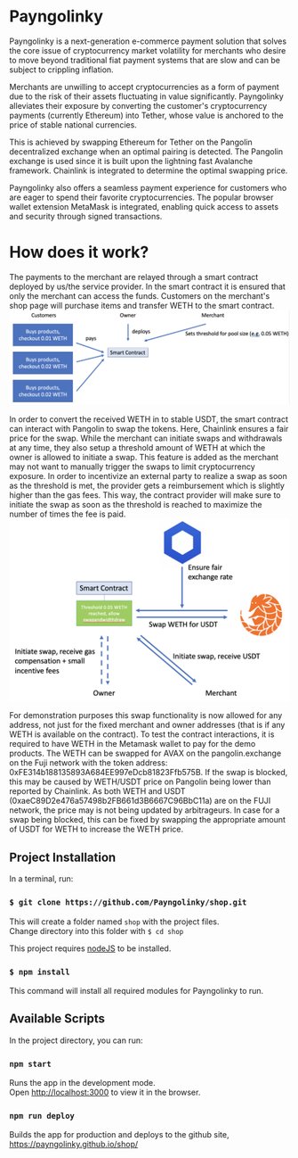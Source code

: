 # Payngolinky

Payngolinky is a next-generation e-commerce payment solution that solves the core issue of
cryptocurrency market volatility for merchants who desire to move beyond traditional fiat 
payment systems that are slow and can be subject to crippling inflation.

Merchants are unwilling to accept cryptocurrencies as a form of payment due to the risk of their 
assets fluctuating in value significantly. Payngolinky alleviates their exposure by converting 
the customer's cryptocurrency payments (currently Ethereum) into Tether, whose value is anchored 
to the price of stable national currencies.

This is achieved by swapping Ethereum for Tether on the Pangolin decentralized exchange when an 
optimal pairing is detected. The Pangolin exchange is used since it is built upon the lightning
fast Avalanche framework. Chainlink is integrated to determine the optimal swapping price.

Payngolinky also offers a seamless payment experience for customers who are eager to spend their 
favorite cryptocurrencies. The popular browser wallet extension MetaMask is integrated, enabling 
quick access to assets and security through signed transactions.

# How does it work?

The payments to the merchant are relayed through a smart contract deployed by us/the service provider. 
In the smart contract it is ensured that only the merchant can access the funds. Customers on the merchant's
shop page will purchase items and transfer WETH to the smart contract.
![Contract deployment and payments](./public/diagramstep1.png)

In order to convert the received WETH in to stable USDT, the smart contract can interact with Pangolin
to swap the tokens. Here, Chainlink ensures a fair price for the swap.
While the merchant can initiate swaps and withdrawals at any time, they also setup a threshold
amount of WETH at which the owner is allowed to initiate a swap. This feature is added as the merchant
may not want to manually trigger the swaps to limit cryptocurrency exposure. In order to incentivize
an external party to realize a swap as soon as the threshold is met, the provider gets a reimbursement
which is slightly higher than the gas fees. This way, the contract provider will make sure to initiate
the swap as soon as the threshold is reached to maximize the number of times the fee is paid.
![Managing risk by swapping the WETH balance into USDT](./public/diagramstep2.png)

For demonstration purposes this swap functionality is now allowed for any address, not just for the
fixed merchant and owner addresses (that is if any WETH is available on the contract). To test the
contract interactions, it is required to have WETH in the Metamask wallet to pay for the demo products.
The WETH can be swapped for AVAX on the pangolin.exchange on the Fuji network with the token address: 0xFE314b188135893A684EE997eDcb81823Ffb575B.
If the swap is blocked, this may be caused by WETH/USDT price on Pangolin being lower than reported by Chainlink.
As both WETH and USDT (0xaeC89D2e476a57498b2FB661d3B6667C96BbC11a) are on the FUJI network, the price may is not being updated by arbitrageurs.
In case for a swap being blocked, this can be fixed by swapping the appropriate amount of USDT for WETH to increase the WETH price.

## Project Installation

In a terminal, run:

### `$ git clone https://github.com/Payngolinky/shop.git`

This will create a folder named `shop` with the project files.\
Change directory into this folder with `$ cd shop`

This project requires [nodeJS](https://nodejs.org/en/) to be installed.

### `$ npm install`

This command will install all required modules for Payngolinky to run.

## Available Scripts

In the project directory, you can run:

### `npm start`

Runs the app in the development mode.\
Open [http://localhost:3000](http://localhost:3000) to view it in the browser.

### `npm run deploy`

Builds the app for production and deploys to the github site, https://payngolinky.github.io/shop/
